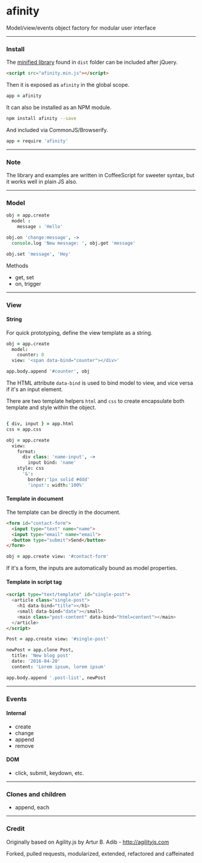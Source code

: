 # afinity

Model/view/events object factory for modular user interface

---

### Install

The [minified library](https://github.com/eliot-akira/afinity/blob/master/dist/afinity.min.js) found in `dist` folder can be included after jQuery.

```html
<script src="afinity.min.js"></script>
```

Then it is exposed as `afinity` in the global scope.

```coffeescript
app = afinity
```

It can also be installed as an NPM module.

```bash
npm install afinity --save
```

And included via CommonJS/Browserify.

```coffeescript
app = require 'afinity'
```

---

### Note

The library and examples are written in CoffeeScript for sweeter syntax, but it works well in plain JS also.

---

### Model

```coffeescript
obj = app.create
  model :
    message : 'Hello'

obj.on 'change:message', ->
  console.log 'New message: ', obj.get 'message'

obj.set 'message', 'Hey'
```

Methods

- get, set
- on, trigger

---

### View

#### String

For quick prototyping, define the view template as a string.


```coffeescript
obj = app.create
  model:
    counter: 0
  view: '<span data-bind="counter"></div>'

app.body.append '#counter', obj
```

The HTML attribute `data-bind` is used to bind model to view, and vice versa if it's an input element.

There are two template helpers `html` and `css` to create encapsulate both template and style  within the object.

```coffeescript

{ div, input } = app.html
css = app.css

obj = app.create
  view:
    format:
      div class: 'name-input', ->
        input bind: 'name'
    style: css
      '&':
        border:'1px solid #ddd'
        'input': width:'100%'
```

#### Template in document

The template can be directly in the document.

```html
<form id="contact-form">
  <input type="text" name="name">
  <input type="email" name="email">
  <button type="submit">Send</button>
</form>
```

```coffeescript
obj = app.create view: '#contact-form'
```

If it's a form, the inputs are automatically bound as model properties.

#### Template in script tag

```html
<script type="text/template" id="single-post">
  <article class="single-post">
    <h1 data-bind="title"></h1>
    <small data-bind="date"></small>
    <main class="post-content" data-bind="html=content"></main>
  </article>
</script>
```

```coffeescript
Post = app.create view: '#single-post'

newPost = app.clone Post,
  title: 'New blog post'
  date: '2016-04-20'
  content: 'Lorem ipsum, lorem ipsum'

app.body.append '.post-list', newPost
```

---

### Events

#### Internal

- create
- change
- append
- remove

#### DOM

- click, submit, keydown, etc.

---

### Clones and children

- append, each

---

### Credit

Originally based on Agility.js by Artur B. Adib - http://agilityjs.com

Forked, pulled requests, modularized, extended, refactored and caffeinated
